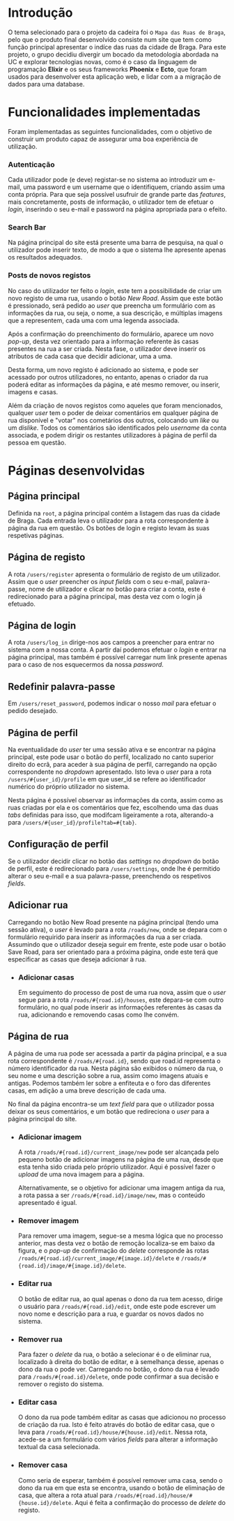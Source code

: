 # Introdução

O tema selecionado para o projeto da cadeira foi o `Mapa das Ruas de Braga`, pelo que o produto final desenvolvido consiste num site que tem como função principal apresentar o indíce das ruas da cidade de Braga.
Para este projeto, o grupo decidiu divergir um bocado da metodologia abordada na UC e explorar tecnologias novas, como é o caso da linguagem de programação **Elixir** e os seus frameworks **Phoenix** e **Ecto**, que foram usados para desenvolver esta aplicação web, e lidar com a a migração de dados para uma database.

# Funcionalidades implementadas

Foram implementadas as seguintes funcionalidades, com o objetivo de construir um produto capaz de assegurar uma boa experiência de utilização.  

### Autenticação

Cada utilizador pode (e deve) registar-se no sistema ao introduzir um e-mail, uma password e um username que o identifiquem, criando assim uma conta própria. Para que seja possível usufruir de grande parte das _features_, mais concretamente, posts de informação, o utilizador tem de efetuar o _login_, inserindo o seu e-mail e password na página apropriada para o efeito.

### Search Bar

Na página principal do site está presente uma barra de pesquisa, na qual o utilizador pode inserir texto, de modo a que o sistema lhe apresente apenas os resultados adequados. 

### Posts de novos registos

No caso do utilizador ter feito o _login_, este tem a possibilidade de criar um novo registo de uma rua, usando o botão _New Road_. Assim que este botão é pressionado, será pedido ao _user_ que preencha um formulário com as informações da rua, ou seja, o nome, a sua descrição, e múltiplas imagens que a representem, cada uma com uma legenda associada. 

Após a confirmação do preenchimento do formulário, aparece um novo _pop-up_, desta vez orientado para a informação referente às casas presentes na rua a ser criada. Nesta fase, o utilizador deve inserir os atributos de cada casa que decidir adicionar, uma a uma.

Desta forma, um novo registo é adicionado ao sistema, e pode ser acessado por outros utilizadores, no entanto, apenas o criador da rua poderá editar as informações da página, e até mesmo remover, ou inserir, imagens e casas.

Além da criação de novos registos como aqueles que foram mencionados, qualquer _user_ tem o poder de deixar comentários em qualquer página de rua disponível e "votar" nos cometários dos outros, colocando um _like_ ou um _dislike_. Todos os comentários são identificados pelo _username_ da conta associada, e podem dirigir os restantes utilizadores à página de perfil da pessoa em questão.

# Páginas desenvolvidas

## Página principal

Definida na `root`, a página principal contém a listagem das ruas da cidade de Braga. Cada entrada leva o utilizador para a rota correspondente à página da rua em questão. Os botões de login e registo levam às suas respetivas páginas.

## Página de registo

A rota `/users/register` apresenta o formulário de registo de um utilizador. Assim que o _user_ preencher os _input fields_ com o seu e-mail, palavra-passe, nome de utilizador e clicar no botão para criar a conta, este é redirecionado para a página principal, mas desta vez com o login já efetuado.

## Página de login

A rota `/users/log_in` dirige-nos aos campos a preencher para entrar no sistema com a nossa conta. A partir daí podemos efetuar o _login_ e entrar na página principal, mas também é possível carregar num link presente apenas para o caso de nos esquecermos da nossa _password_.

## Redefinir palavra-passe

Em `/users/reset_password`, podemos indicar o nosso _mail_ para efetuar o pedido desejado.

## Página de perfil

Na eventualidade do _user_ ter uma sessão ativa e se encontrar na página principal, este pode usar o botão do perfil, localizado no canto superior direito do ecrã, para aceder à sua página de perfil, carregando na opção correspondente no _dropdown_ apresentado. Isto leva o _user_ para a rota `/users/#{user_id}/profile` em que user_id se refere ao identificador numérico do próprio utilizador no sistema.

Nesta página é possível observar as informações da conta, assim como as ruas criadas por ela e os comentários que fez, escolhendo uma das duas _tabs_ definidas para isso, que modifcam ligeiramente a rota, alterando-a para `/users/#{user_id}/profile?tab=#{tab}`.

## Configuração de perfil

Se o utilizador decidir clicar no botão das _settings_ no _dropdown_ do botão de perfil, este é redirecionado para `/users/settings`, onde lhe é permitido alterar o seu e-mail e a sua palavra-passe, preenchendo os respetivos _fields_.

## Adicionar rua

Carregando no botão New Road presente na página principal (tendo uma sessão ativa), o _user_ é levado para a rota `/roads/new`, onde se depara com o formulário requirido para inserir as informações da rua a ser criada. Assumindo que o utilizador deseja seguir em frente, este pode usar o botão Save Road, para ser orientado para a próxima página, onde este terá que especificar as casas que deseja adicionar à rua.

- ### Adicionar casas

   Em seguimento do processo de post de uma rua nova, assim que o _user_ segue para a rota `/roads/#{road.id}/houses`, este depara-se com outro formulário, no qual pode inserir as informações referentes às casas da rua, adicionando e removendo casas como lhe convém.

## Página de rua

A página de uma rua pode ser acessada a partir da página principal, e a sua rota correspondente é `/roads/#{road.id}`, sendo que road.id representa o número identificador da rua. Nesta página são exibidos o número da rua, o seu nome e uma descrição sobre a rua, assim como imagens atuais e antigas. Podemos também ler sobre a enfiteuta e o foro das diferentes casas, em adição a uma breve descrição de cada uma.

No final da página encontra-se um _text field_ para que o utilizador possa deixar os seus comentários, e um botão que redireciona o _user_ para a página principal do site.

- ### Adicionar imagem
  
  A rota `/roads/#{road.id}/current_image/new` pode ser alcançada pelo pequeno botão de adicionar imagens na página de uma rua, desde que esta tenha sido criada pelo próprio utilizador. Aqui é possível fazer o _upload_ de uma nova imagem para a página.

  Alternativamente, se o objetivo for adicionar uma imagem antiga da rua, a rota passa a ser `/roads/#{road.id}/image/new`, mas o conteúdo apresentado é igual.

- ### Remover imagem

  Para remover uma imagem, segue-se a mesma lógica que no processo anterior, mas desta vez o botão de remoção localiza-se em baixo da figura, e o _pop-up_ de confirmação do _delete_ corresponde às rotas `/roads/#{road.id}/current_image/#{image.id}/delete` e `/roads/#{road.id}/image/#{image.id}/delete`.

- ### Editar rua

  O botão de editar rua, ao qual apenas o dono da rua tem acesso, dirige o usuário para `/roads/#{road.id}/edit`, onde este pode escrever um novo nome e descrição para a rua, e guardar os novos dados no sistema.

- ### Remover rua

  Para fazer o _delete_ da rua, o botão a selecionar é o de eliminar rua, localizado à direita do botão de editar, e à semelhança desse, apenas o dono da rua o pode ver. Carregando no botão, o dono da rua é levado para `/roads/#{road.id}/delete`, onde pode confirmar a sua decisão e remover o registo do sistema.

- ### Editar casa
  O dono da rua pode também editar as casas que adicionou no processo de criação da rua. Isto é feito através do botão de editar casa, que o leva para `/roads/#{road.id}/house/#{house.id}/edit`. Nessa rota, acede-se a um formulário com vários _fields_ para alterar a informação textual da casa selecionada.

- ### Remover casa
  Como seria de esperar, também é possível remover uma casa, sendo o dono da rua em que esta se encontra, usando o botão de eliminação de casa, que altera a rota atual para `/roads/#{road.id}/house/#{house.id}/delete`. Aqui é feita a confirmação do processo de _delete_ do registo.







